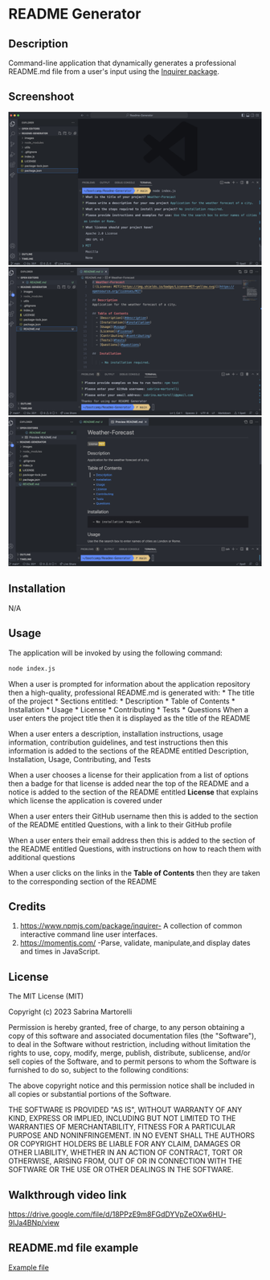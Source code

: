 # README Generator


## Description

Command-line application that dynamically generates a professional README.md file from a user's input using the [Inquirer package](https://www.npmjs.com/package/inquirer).


## Screenshoot

![screenshot](./images/screenshot.png)
![screenshot](./images/screenshot2.png)
![screenshot](./images/screenshot3.png)


## Installation

N/A 


## Usage


The application will be invoked by using the following command:

```bash
node index.js
```

When a user is prompted for information about the application repository then a high-quality, professional README.md is generated with:
    * The title of the project 
    * Sections entitled:
      * Description 
      * Table of Contents 
      * Installation 
      * Usage 
      * License 
      * Contributing 
      * Tests 
      * Questions
When a user enters the project title then it is displayed as the title of the README

When a user enters a description, installation instructions, usage information, contribution guidelines, and test instructions then this information is added to the sections of the README entitled Description, Installation, Usage, Contributing, and Tests

When a user chooses a license for their application from a list of options then a badge for that license is added near the top of the README and a notice is added to the section of the README entitled **License** that explains which license the application is covered under

When a user enters their GitHub username then this is added to the section of the README entitled Questions, with a link to their GitHub profile

When a user enters their email address then this is added to the section of the README entitled Questions, with instructions on how to reach them with additional questions

When a user clicks on the links in the **Table of Contents** then they are taken to the corresponding section of the README


## Credits


1. https://www.npmjs.com/package/inquirer- A collection of common interactive command line user interfaces.
2. https://momentjs.com/ -Parse, validate, manipulate,and display dates and times in JavaScript.


## License

The MIT License (MIT)

Copyright (c) 2023 Sabrina Martorelli

Permission is hereby granted, free of charge, to any person obtaining a copy of this software and associated documentation files (the "Software"), to deal in the Software without restriction, including without limitation the rights to use, copy, modify, merge, publish, distribute, sublicense, and/or sell copies of the Software, and to permit persons to whom the Software is furnished to do so, subject to the following conditions:

The above copyright notice and this permission notice shall be included in all copies or substantial portions of the Software.

THE SOFTWARE IS PROVIDED "AS IS", WITHOUT WARRANTY OF ANY KIND, EXPRESS OR IMPLIED, INCLUDING BUT NOT LIMITED TO THE WARRANTIES OF MERCHANTABILITY, FITNESS FOR A PARTICULAR PURPOSE AND NONINFRINGEMENT. IN NO EVENT SHALL THE AUTHORS OR COPYRIGHT HOLDERS BE LIABLE FOR ANY CLAIM, DAMAGES OR OTHER LIABILITY, WHETHER IN AN ACTION OF CONTRACT, TORT OR OTHERWISE, ARISING FROM, OUT OF OR IN CONNECTION WITH THE SOFTWARE OR THE USE OR OTHER DEALINGS IN THE SOFTWARE.


## Walkthrough video link

https://drive.google.com/file/d/18PPzE9m8FGdDYVpZeOXw6HU-9IJa4BNp/view


## README.md file example

[Example file](./files/READMEExample.md)


